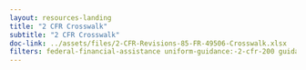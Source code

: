 ```yaml
---
layout: resources-landing
title: "2 CFR Crosswalk"
subtitle: "2 CFR Crosswalk"
doc-link: ../assets/files/2-CFR-Revisions-85-FR-49506-Crosswalk.xlsx
filters: federal-financial-assistance uniform-guidance:-2-cfr-200 guidance
---
```

